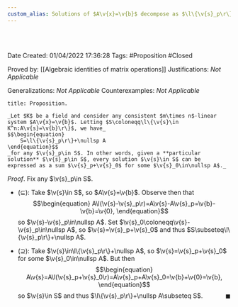 ```yaml
---
custom_alias: Solutions of $A\v{x}=\v{b}$ decompose as $\l\{\v{s}_p\r\}+\nullsp A$ for any $A\v{s}_p=\v{b}$
---
```


<br />
<br />

Date Created: 01/04/2022 17:36:28
Tags: #Proposition #Closed

Proved by: [[Algebraic identities of matrix operations]]
Justifications: _Not Applicable_

Generalizations: _Not Applicable_
Counterexamples: _Not Applicable_

``` ad-Proposition
title: Proposition.

_Let $K$ be a field and consider any consistent $m\times n$-linear system $A\v{x}=\v{b}$. Letting $S\coloneqq\l\{\v{s}\in K^n:A\v{s}=\v{b}\r\}$, we have_
$$\begin{equation}
    S=\l\{\v{s}_p\r\}+\nullsp A
\end{equation}$$
_for any $\v{s}_p\in S$. In other words, given a **particular solution** $\v{s}_p\in S$, every solution $\v{s}\in S$ can be expressed as a sum $\v{s}_p+\v{s}_0$ for some $\v{s}_0\in\nullsp A$._

```

_Proof_. Fix any $\v{s}_p\in S$.
* ($\subseteq$): Take $\v{s}\in S$, so $A\v{s}=\v{b}$. Observe then that
$$\begin{equation}
    A\l(\v{s}-\v{s}_p\r)=A\v{s}-A\v{s}_p=\v{b}-\v{b}=\v{0},
\end{equation}$$
so $\v{s}-\v{s}_p\in\nullsp A$. Set $\v{s}_0\coloneqq\v{s}-\v{s}_p\in\nullsp A$, so $\v{s}=\v{s}_p+\v{s}_0$ and thus $S\subseteq\l\{\v{s}_p\r\}+\nullsp A$.

* ($\supseteq$): Take $\v{s}\in\l\{\v{s}_p\r\}+\nullsp A$, so $\v{s}=\v{s}_p+\v{s}_0$ for some $\v{s}_0\in\nullsp A$. But then
$$\begin{equation}
    A\v{s}=A\l(\v{s}_p+\v{s}_0\r)=A\v{s}_p+A\v{s}_0=\v{b}+\v{0}=\v{b},
\end{equation}$$
so $\v{s}\in S$ and thus $\l\{\v{s}_p\r\}+\nullsp A\subseteq S$.<span style="float:right;">$\blacksquare$</span>
